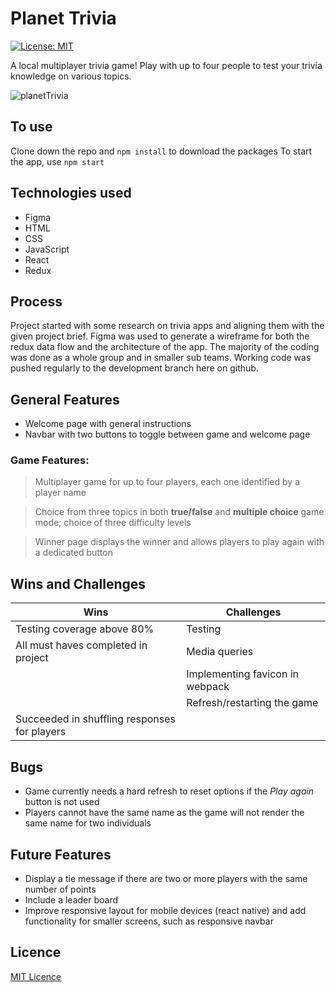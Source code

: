 # Planet Trivia

[![License: MIT](https://img.shields.io/badge/Licence-MIT-green.svg)](https://opensource.org/licenses/MIT)

A local multiplayer trivia game! Play with up to four people to test your trivia knowledge on various topics.

![planetTrivia](https://github.com/rajtandel21/trivia-planet/blob/development/src/images/triviaplanet.gif)

## To use

Clone down the repo and `npm install` to download the packages
To start the app, use `npm start`

## Technologies used

- Figma
- HTML
- CSS
- JavaScript
- React
- Redux

## Process

Project started with some research on trivia apps and aligning them with the given project brief. Figma was used to generate a wireframe for both the redux data flow and the architecture of the app.
The majority of the coding was done as a whole group and in smaller sub teams.
Working code was pushed regularly to the development branch here on github.

## General Features

- Welcome page with general instructions
- Navbar with two buttons to toggle between game and welcome page

### Game Features:

> Multiplayer game for up to four players, each one identified by a player name

> Choice from three topics in both **true/false** and **multiple choice** game mode; choice of three difficulty levels

> Winner page displays the winner and allows players to play again with a dedicated button

## Wins and Challenges

| **Wins**                                     | **Challenges**                  |
| -------------------------------------------- | ------------------------------- |
| Testing coverage above 80%                   | Testing                         |
| All must haves completed in project          | Media queries                   |
|                                              | Implementing favicon in webpack |
|                                              | Refresh/restarting the game     |
| Succeeded in shuffling responses for players |                                 |

## Bugs

- Game currently needs a hard refresh to reset options if the _Play again_ button is not used
- Players cannot have the same name as the game will not render the same name for two individuals

## Future Features

- Display a tie message if there are two or more players with the same number of points
- Include a leader board
- Improve responsive layout for mobile devices (react native) and add functionality for smaller screens, such as responsive navbar

## Licence

[MIT Licence](https://opensource.org/licenses/mit-license.php)
